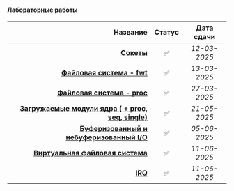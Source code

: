 #### Лабораторные работы

| **Название** | **Статус** | **Дата сдачи** |
|-:|:-:|:-:|
| [**Сокеты**](https://github.com/unaun0/bmstu-os/tree/main/semester-02/lab/lab-socket) |✅|_12-03-2025_|
| [**Файловая система - fwt**](https://github.com/unaun0/bmstu-os/tree/main/semester-02/lab/lab-fileSystem/task-ftw/) |✅|_13-03-2025_|
| [**Файловая система - proc**](https://github.com/unaun0/bmstu-os/tree/main/semester-02/lab/lab-fileSystem/task-proc/) |✅|_27-03-2025_|
| [**Загружаемые модули ядра ( + proc, seq, single)**](https://github.com/unaun0/bmstu-os/tree/main/semester-02/lab/lab-module/) |✅|_21-05-2025_|
| [**Буферизованный и небуферизованный I/O**](https://github.com/unaun0/bmstu-os/tree/main/semester-02/lab/lab-bio/) |✅|_05-06-2025_|
| [**Виртуальная файловая система**](https://github.com/unaun0/bmstu-os/tree/main/semester-02/lab/lab-vfs/) |✅|_11-06-2025_|
| [**IRQ**](https://github.com/unaun0/bmstu-os/tree/main/semester-02/lab/lab-irq/) |✅|_11-06-2025_|
